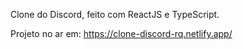 Clone do Discord, feito com ReactJS e TypeScript.

Projeto no ar em: https://clone-discord-rq.netlify.app/
